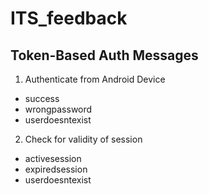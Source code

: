 # ITS_feedback

Token-Based Auth Messages
--------------------------

1. Authenticate from Android Device
  - success
  - wrongpassword
  - userdoesntexist
  
2. Check for validity of session
  - activesession
  - expiredsession
  - userdoesntexist
